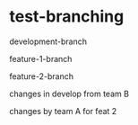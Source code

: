 # test-branching

development-branch

feature-1-branch

feature-2-branch

changes in develop from team B

changes by team A for feat 2
